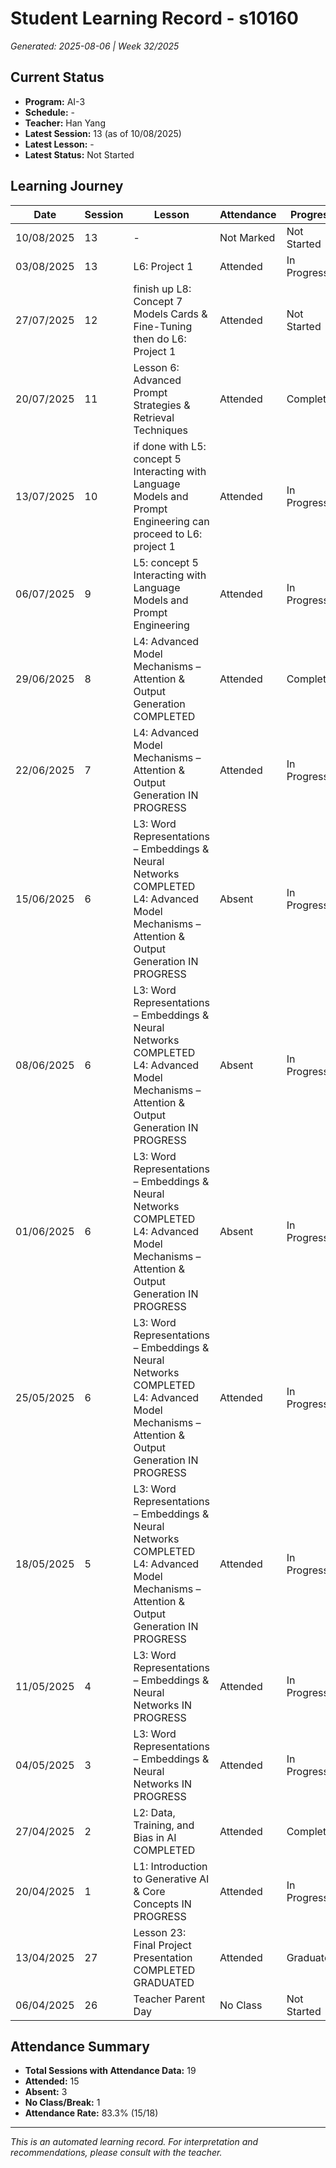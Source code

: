 # Student Learning Record - s10160
*Generated: 2025-08-06 | Week 32/2025*

## Current Status
- **Program:** AI-3
- **Schedule:**  -
- **Teacher:** Han Yang
- **Latest Session:** 13 (as of 10/08/2025)
- **Latest Lesson:** -
- **Latest Status:** Not Started

## Learning Journey
| Date | Session | Lesson | Attendance | Progress |
|------|---------|--------|------------|----------|
| 10/08/2025 | 13 | - | Not Marked | Not Started |
| 03/08/2025 | 13 | L6: Project 1 | Attended | In Progress |
| 27/07/2025 | 12 | finish up L8: Concept 7 Models Cards & Fine-Tuning then do L6: Project 1 | Attended | Not Started |
| 20/07/2025 | 11 | Lesson 6: Advanced Prompt Strategies & Retrieval Techniques | Attended | Completed |
| 13/07/2025 | 10 | if done with L5: concept 5 Interacting with Language Models and Prompt Engineering can proceed to L6: project 1 | Attended | In Progress |
| 06/07/2025 | 9 | L5: concept 5 Interacting with Language Models and Prompt Engineering | Attended | In Progress |
| 29/06/2025 | 8 | L4: Advanced Model Mechanisms – Attention & Output Generation COMPLETED | Attended | Completed |
| 22/06/2025 | 7 | L4: Advanced Model Mechanisms – Attention & Output Generation IN PROGRESS | Attended | In Progress |
| 15/06/2025 | 6 | L3: Word Representations – Embeddings & Neural Networks COMPLETED L4: Advanced Model Mechanisms – Attention & Output Generation IN PROGRESS | Absent | In Progress |
| 08/06/2025 | 6 | L3: Word Representations – Embeddings & Neural Networks COMPLETED L4: Advanced Model Mechanisms – Attention & Output Generation IN PROGRESS | Absent | In Progress |
| 01/06/2025 | 6 | L3: Word Representations – Embeddings & Neural Networks COMPLETED L4: Advanced Model Mechanisms – Attention & Output Generation IN PROGRESS | Absent | In Progress |
| 25/05/2025 | 6 | L3: Word Representations – Embeddings & Neural Networks COMPLETED L4: Advanced Model Mechanisms – Attention & Output Generation IN PROGRESS | Attended | In Progress |
| 18/05/2025 | 5 | L3: Word Representations – Embeddings & Neural Networks COMPLETED L4: Advanced Model Mechanisms – Attention & Output Generation IN PROGRESS | Attended | In Progress |
| 11/05/2025 | 4 | L3: Word Representations – Embeddings & Neural Networks IN PROGRESS | Attended | In Progress |
| 04/05/2025 | 3 | L3: Word Representations – Embeddings & Neural Networks IN PROGRESS | Attended | In Progress |
| 27/04/2025 | 2 | L2: Data, Training, and Bias in AI COMPLETED | Attended | Completed |
| 20/04/2025 | 1 | L1: Introduction to Generative AI & Core Concepts IN PROGRESS | Attended | In Progress |
| 13/04/2025 | 27 | Lesson 23: Final Project Presentation COMPLETED GRADUATED | Attended | Graduated |
| 06/04/2025 | 26 | Teacher Parent Day | No Class | Not Started |

## Attendance Summary
- **Total Sessions with Attendance Data:** 19
- **Attended:** 15
- **Absent:** 3
- **No Class/Break:** 1
- **Attendance Rate:** 83.3% (15/18)

---
*This is an automated learning record. For interpretation and recommendations, please consult with the teacher.*